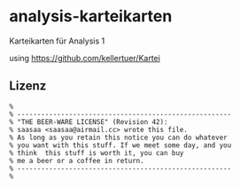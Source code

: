 # analysis-karteikarten
Karteikarten für Analysis 1

using https://github.com/kellertuer/Kartei

## Lizenz

	%
	% ------------------------------------------------------
	% "THE BEER-WARE LICENSE" (Revision 42):
	% saasaa <saasaa@airmail.cc> wrote this file.
	% As long as you retain this notice you can do whatever
	% you want with this stuff. If we meet some day, and you
	% think  this stuff is worth it, you can buy
	% me a beer or a coffee in return. 
	% ------------------------------------------------------
	%
